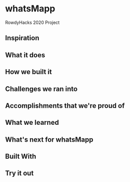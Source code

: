 # whatsMapp
RowdyHacks 2020 Project

## Inspiration

## What it does

## How we built it

## Challenges we ran into

## Accomplishments that we're proud of

## What we learned

## What's next for whatsMapp

## Built With

## Try it out
